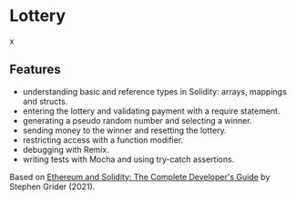 # Lottery

x

## Features

- understanding basic and reference types in Solidity: arrays, mappings and structs.
- entering the lottery and validating payment with a require statement.
- generating a pseudo random number and selecting a winner.
- sending money to the winner and resetting the lottery.
- restricting access with a function modifier.
- debugging with Remix.
- writing tests with Mocha and using try-catch assertions.

Based on [Ethereum and Solidity: The Complete Developer's Guide](https://www.udemy.com/course/ethereum-and-solidity-the-complete-developers-guide/) by Stephen Grider (2021).
